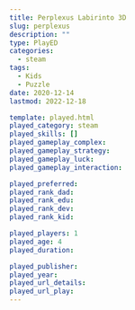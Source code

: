 ```yaml
---
title: Perplexus Labirinto 3D
slug: perplexus
description: ""
type: PlayED
categories:
  - steam
tags:
  - Kids
  - Puzzle
date: 2020-12-14
lastmod: 2022-12-18

template: played.html
played_category: steam
played_skills: []
played_gameplay_complex: 
played_gameplay_strategy: 
played_gameplay_luck: 
played_gameplay_interaction: 

played_preferred: 
played_rank_dad: 
played_rank_edu: 
played_rank_dev: 
played_rank_kid: 

played_players: 1
played_age: 4
played_duration: 

played_publisher: 
played_year: 
played_url_details: 
played_url_play: 
---
```

